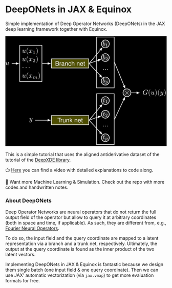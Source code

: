 # DeepONets in JAX & Equinox
Simple implementation of Deep Operator Networks (DeepONets) in the JAX deep learning framework together with Equinox.

![](deepONet-schematic.png)

This is a simple tutorial that uses the aligned antiderivative dataset of the
tutorial of the [DeepXDE
library](https://deepxde.readthedocs.io/en/latest/demos/operator/antiderivative_aligned.html).

📺 [Here](https://youtu.be/cngSwV6MDYshttps://youtu.be/cngSwV6MDYs) you can find
a video with detailed explanations to code along.

💽 Want more Machine Learning & Simulation. Check out the repo with more codes and handwritten notes.

### About DeepONets

Deep Operator Networks are neural operators that do not return the full output
field of the operator but allow to query it at arbitrary coordinates (both in
space and time, if applicable). As such, they are different from, e.g., [Fourier
Neural Operators](https://github.com/Ceyron/FNO-in-JAX).

To do so, the input field and the query coordinate are mapped to a latent
representation via a branch and a trunk net, respectively. Ultimately, the
output at the query coordinate is found as the inner product of the two latent vectors.

Implementing DeepONets in JAX & Equinox is fantastic because we design them
single batch (one input field & one query coordinate). Then we can use JAX'
automatic vectorization (via `jax.vmap`) to get more evaluation formats for
free.